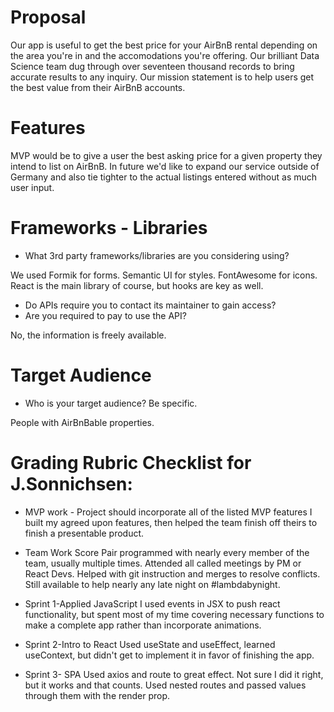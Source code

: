 # Proposal

Our app is useful to get the best price for your AirBnB rental depending on the area you're in and the accomodations you're offering. Our brilliant Data Science team dug through over seventeen thousand records to bring accurate results to any inquiry. Our mission statement is to help users get the best value from their AirBnB accounts.

# Features

MVP would be to give a user the best asking price for a given property they intend to list on AirBnB. In future we'd like to expand our service outside of Germany and also tie tighter to the actual listings entered without as much user input.

# Frameworks - Libraries

- What 3rd party frameworks/libraries are you considering using?

We used Formik for forms. Semantic UI for styles. FontAwesome for icons. React is the main library of course, but hooks are key as well.

- Do APIs require you to contact its maintainer to gain access?
- Are you required to pay to use the API?

No, the information is freely available.

# Target Audience

- Who is your target audience? Be specific.

People with AirBnBable properties.

# Grading Rubric Checklist for J.Sonnichsen:
- MVP work - Project should incorporate all of the listed MVP features
I built my agreed upon features, then helped the team finish off theirs to finish a presentable product.
 
- Team Work Score 
Pair programmed with nearly every member of the team, usually multiple times. Attended all called meetings by PM or React Devs. Helped with git instruction and merges to resolve conflicts. Still available to help nearly any late night on #lambdabynight.

- Sprint 1-Applied JavaScript
I used events in JSX to push react functionality, but spent most of my time covering necessary functions to make a complete app rather than incorporate animations.

- Sprint 2-Intro to React
Used useState and useEffect, learned useContext, but didn't get to implement it in favor of finishing the app.

- Sprint 3- SPA
Used axios and route to great effect. Not sure I did it right, but it works and that counts. Used nested routes and passed values through them with the render prop.
